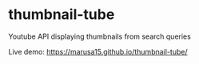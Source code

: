 # thumbnail-tube
Youtube API displaying thumbnails from search queries

Live demo: https://marusa15.github.io/thumbnail-tube/
